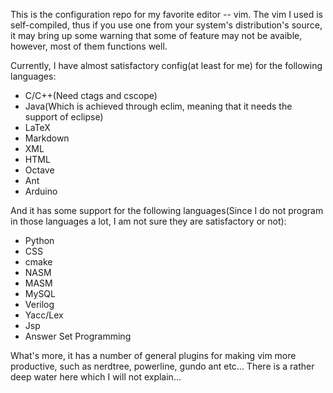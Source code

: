 This is the configuration repo for my favorite editor -- vim. The vim I used is
self-compiled, thus if you use one from your system's distribution's source, it
may bring up some warning that some of feature may not be avaible, however,
most of them functions well.

Currently, I have almost satisfactory config(at least for me) for the following
languages:

* C/C++(Need ctags and cscope)
* Java(Which is achieved through eclim, meaning that it needs the support of eclipse)
* LaTeX
* Markdown
* XML
* HTML
* Octave
* Ant
* Arduino

And it has some support for the following languages(Since I do not program in
those languages a lot, I am not sure they are satisfactory or not):

* Python
* CSS
* cmake
* NASM
* MASM
* MySQL
* Verilog
* Yacc/Lex
* Jsp
* Answer Set Programming

What's more, it has a number of general plugins for making vim more productive,
such as nerdtree, powerline, gundo ant etc... There is a rather deep water
here which I will not explain...
